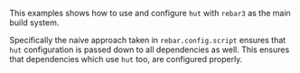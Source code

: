 This examples shows how to use and configure `hut` with `rebar3` as the main
build system.

Specifically the naive approach taken in `rebar.config.script` ensures that
`hut` configuration is passed down to all dependencies as well. This ensures
that dependencies which use `hut` too, are configured properly.
